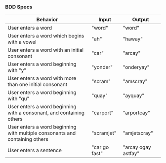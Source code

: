 ### BDD Specs

| Behavior | Input | Output |
|------|---|---|
| User enters a word  | "word" | "word" |
| User enters a word which begins with a vowel | "ah" | "haway" |
| User enters a word with an initial consonant | "car" | "arcay" |
| User enters a word beginning with "y" | "yonder" | "onderyay" |
| User enters a word with more than one initial consonant | "scram" | "amscray" |
| User enters a word beginning with "qu" | "quay" | "ayquay" |
| User enters a word beginning with a consonant, and containing others | "carport" | "arportcay" |
| User enters a word beginning with multiple consonants and containing others | "scramjet" | "amjetscray" |
| User enters a sentence | "car go fast" | "arcay ogay astfay" |
